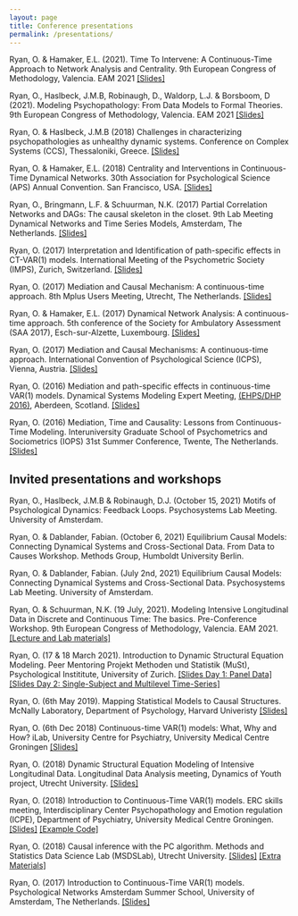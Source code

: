 ```yaml
---
layout: page
title: Conference presentations
permalink: /presentations/
---
```


Ryan, O. & Hamaker, E.L. (2021). Time To Intervene: A Continuous-Time Approach to Network Analysis and Centrality. 9th European Congress of Methodology, Valencia. EAM 2021 [[Slides]](https://github.com/ryanoisin/ryanoisin.github.io/blob/master/files/presentations/ctnetworks_oisinryan_EAM21.pdf)

Ryan, O., Haslbeck, J.M.B, Robinaugh, D., Waldorp, L.J. & Borsboom, D (2021). Modeling Psychopathology: From Data Models to Formal Theories. 9th European Congress of Methodology, Valencia. EAM 2021 [[Slides]](https://github.com/ryanoisin/ryanoisin.github.io/blob/master/files/presentations/DM2FT_Talks_EAM2021_OR.pdf)

Ryan, O. & Haslbeck, J.M.B (2018) Challenges in characterizing psychopathologies as unhealthy
dynamic systems. Conference on Complex Systems (CCS), Thessaloniki, Greece. [[Slides]](https://github.com/ryanoisin/ryanoisin.github.io/blob/master/files/presentations/CCS_OR_web.pdf)

Ryan, O. & Hamaker, E.L. (2018) Centrality and Interventions in Continuous-Time Dynamical Networks. 30th Association for Psychological Science (APS) Annual Convention. San Francisco, USA. [[Slides]](https://github.com/ryanoisin/ryanoisin.github.io/blob/master/files/presentations/APS18_OR.pdf)

Ryan, O., Bringmann, L.F. & Schuurman, N.K. (2017) Partial Correlation Networks and DAGs: The causal skeleton in the closet. 9th Lab Meeting Dynamical Networks and Time Series Models, Amsterdam, The Netherlands. [[Slides]](https://github.com/ryanoisin/ryanoisin.github.io/blob/master/files/presentations/dysyslab_2.pdf)

Ryan, O. (2017) Interpretation and Identification of path-specific effects in CT-VAR(1) models. International Meeting of the Psychometric Society (IMPS), Zurich, Switzerland. [[Slides]](https://github.com/ryanoisin/ryanoisin.github.io/blob/master/files/presentations/IMPS_3.pdf)

Ryan, O. (2017) Mediation and Causal Mechanism: A continuous-time approach. 8th Mplus Users Meeting, Utrecht, The Netherlands. [[Slides]](https://mplus.sites.uu.nl/wp-content/uploads/sites/24/2017/09/Ryan_Oisin_mplus_2.pdf)

Ryan, O. & Hamaker, E.L. (2017) Dynamical Network Analysis: A continuous-time approach. 5th conference of the Society for Ambulatory Assessment (SAA 2017), Esch-sur-Alzette, Luxembourg.
[[Slides]](https://github.com/ryanoisin/ryanoisin.github.io/blob/master/files/presentations/SAA_5_169.pdf)

Ryan, O. (2017) Mediation and Causal Mechanisms: A continuous-time approach. International Convention of Psychological Science (ICPS), Vienna, Austria. [[Slides]](https://github.com/ryanoisin/ryanoisin.github.io/blob/master/files/presentations/ICPS_1_6.pdf)

Ryan, O. (2016) Mediation and path-specific effects in continuous-time VAR(1) models. Dynamical Systems Modeling Expert Meeting, [(EHPS/DHP 2016)](http://ehps2016.org/dsm.html), Aberdeen, Scotland. [[Slides]](https://github.com/ryanoisin/ryanoisin.github.io/blob/master/files/presentations/Aberdeen16_4.pdf)

Ryan, O. (2016) Mediation, Time and Causality: Lessons from Continuous-Time Modeling. Interuniversity Graduate School of Psychometrics and Sociometrics (IOPS) 31st Summer Conference, Twente, The Netherlands. [[Slides]](https://github.com/ryanoisin/ryanoisin.github.io/blob/master/files/presentations/iops16_6.pdf)

## Invited presentations and workshops

Ryan, O., Haslbeck, J.M.B & Robinaugh, D.J. (October 15, 2021) Motifs of Psychological Dynamics: Feedback Loops. Psychosystems Lab Meeting. University of Amsterdam.

Ryan, O. & Dablander, Fabian. (October 6, 2021) Equilibrium Causal Models: Connecting Dynamical Systems and Cross-Sectional Data. From Data to Causes Workshop. Methods Group, Humboldt University Berlin.

Ryan, O. & Dablander, Fabian. (July 2nd, 2021) Equilibrium Causal Models: Connecting Dynamical Systems and Cross-Sectional Data. Psychosystems Lab Meeting. University of Amsterdam.

Ryan, O. \& Schuurman, N.K. (19 July, 2021). Modeling Intensive Longitudinal Data in Discrete and Continuous Time: The basics. Pre-Conference Workshop. 9th European Congress of Methodology, Valencia. EAM 2021. [[Lecture and Lab materials]](https://github.com/ryanoisin/ModelingILD_EAM21)

Ryan, O. (17 & 18 March 2021). Introduction to Dynamic Structural Equation Modeling. Peer Mentoring Projekt Methoden und Statistik (MuSt), Psychological Instititute, University of Zurich. [[Slides Day 1: Panel Data]](https://github.com/ryanoisin/ryanoisin.github.io/blob/master/files/presentations/Day1_Lecture.pdf)[[Slides Day 2: Single-Subject and Multilevel Time-Series]](https://github.com/ryanoisin/ryanoisin.github.io/blob/master/files/presentations/Day1_Lecture.pdf)

Ryan, O. (6th May 2019). Mapping Statistical Models to Causal Structures. McNally Laboratory, Department of Psychology, Harvard Univeristy [[Slides]](https://github.com/ryanoisin/ryanoisin.github.io/blob/master/files/presentations/harvardpsych_May19_OR.pdf)

Ryan, O. (6th Dec 2018) Continuous-time VAR(1) models: What, Why and How? iLab, University Centre for Psychiatry, University Medical Centre Groningen [[Slides]](https://github.com/ryanoisin/ryanoisin.github.io/blob/master/files/presentations/Groningen_ilab_18_OR.pdf)

Ryan, O. (2018) Dynamic Structural Equation Modeling of Intensive Longitudinal Data. Longitudinal Data Analysis meeting, Dynamics of Youth project, Utrecht University. [[Slides]](https://github.com/ryanoisin/ryanoisin.github.io/blob/master/files/presentations/RyanTrimbosDSEM.pdf)

Ryan, O. (2018) Introduction to Continuous-Time VAR(1) models. ERC skills meeting, Interdisciplinary Center Psychopathology and Emotion regulation (ICPE), Department of Psychiatry, University Medical Centre Groningen. [[Slides]](https://github.com/ryanoisin/ryanoisin.github.io/blob/master/files/presentations/GroningenSkills18_1.pdf) [[Example Code]](https://github.com/ryanoisin/ryanoisin.github.io/blob/master/files/presentations/groningen_analysis_annotated.R)

Ryan, O. (2018) Causal inference with the PC algorithm. Methods and Statistics Data Science Lab (MSDSLab), Utrecht University. [[Slides]](/files/crgpres/CRG7MSDS.pdf) [[Extra Materials]](https://github.com/msdslab/pcalg)

Ryan, O. (2017) Introduction to Continuous-Time VAR(1) models. Psychological Networks Amsterdam Summer School, University of Amsterdam, The Netherlands. [[Slides]](https://github.com/ryanoisin/ryanoisin.github.io/blob/master/files/presentations/PNASS_1.pdf)
